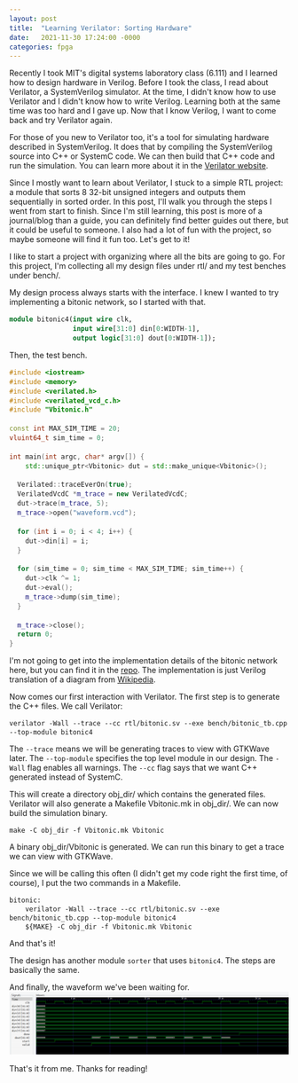 ```yaml
---
layout: post
title:  "Learning Verilator: Sorting Hardware"
date:   2021-11-30 17:24:00 -0000
categories: fpga
---
```


Recently I took MIT's digital systems laboratory class (6.111) and I learned
how to design hardware in Verilog. Before I took the class, I read about
Verilator, a SystemVerilog simulator. At the time, I didn't know how to use
Verilator and I didn't know how to write Verilog. Learning both at the same
time was too hard and I gave up. Now that I know Verilog, I want to come back
and try Verilator again.

For those of you new to Verilator too, it's a tool for simulating hardware
described in SystemVerilog. It does that by compiling the SystemVerilog source
into C++ or SystemC code. We can then build that C++ code and run the
simulation. You can learn more about it in the
[Verilator website](https://www.veripool.org/verilator/).

Since I mostly want to learn about Verilator, I stuck to a simple RTL project:
a module that sorts 8 32-bit unsigned integers and outputs them sequentially
in sorted order. In this post, I'll walk you through the steps I went from
start to finish. Since I'm still learning, this post is more of a journal/blog
than a guide, you can definitely find better guides out there, but it could be
useful to someone. I also had a lot of fun with the project, so maybe someone
will find it fun too. Let's get to it!

I like to start a project with organizing where all the bits are going to go.
For this project, I'm collecting all my design files under rtl/ and my test
benches under bench/.

My design process always starts with the interface. I knew I wanted to try
implementing a bitonic network, so I started with that.
```systemverilog
module bitonic4(input wire clk, 
                input wire[31:0] din[0:WIDTH-1],
                output logic[31:0] dout[0:WIDTH-1]);
```

Then, the test bench.
```cpp
#include <iostream>
#include <memory>
#include <verilated.h>
#include <verilated_vcd_c.h>
#include "Vbitonic.h"

const int MAX_SIM_TIME = 20;
vluint64_t sim_time = 0;

int main(int argc, char* argv[]) {
    std::unique_ptr<Vbitonic> dut = std::make_unique<Vbitonic>();

  Verilated::traceEverOn(true);
  VerilatedVcdC *m_trace = new VerilatedVcdC;
  dut->trace(m_trace, 5);
  m_trace->open("waveform.vcd");

  for (int i = 0; i < 4; i++) {
    dut->din[i] = i;
  }

  for (sim_time = 0; sim_time < MAX_SIM_TIME; sim_time++) {
    dut->clk ^= 1;
    dut->eval();
    m_trace->dump(sim_time);
  }

  m_trace->close();
  return 0;
}
```

I'm not going to get into the implementation details of the bitonic network
here, but you can find it in the [repo](https://github.com/gilbertmike/sorting-machine).
The implementation is just Verilog translation of a diagram from [Wikipedia](https://en.wikipedia.org/wiki/Bitonic_sorter).

Now comes our first interaction with Verilator. The first step is to generate
the C++ files. We call Verilator:
```
verilator -Wall --trace --cc rtl/bitonic.sv --exe bench/bitonic_tb.cpp --top-module bitonic4
```
The `--trace` means we will be generating traces to view with GTKWave later.
The `--top-module` specifies the top level module in our design. The `-Wall`
flag enables all warnings. The `--cc` flag says that we want C++ generated
instead of SystemC.

This will create a directory obj_dir/ which contains the generated files.
Verilator will also generate a Makefile Vbitonic.mk in obj_dir/. We can now
build the simulation binary.
```
make -C obj_dir -f Vbitonic.mk Vbitonic
```
A binary obj_dir/Vbitonic is generated. We can run this binary to get a trace
we can view with GTKWave.

Since we will be calling this often (I didn't get my code right the first time,
of course), I put the two commands in a Makefile.
```
bitonic:
    verilator -Wall --trace --cc rtl/bitonic.sv --exe bench/bitonic_tb.cpp --top-module bitonic4
    ${MAKE} -C obj_dir -f Vbitonic.mk Vbitonic
```

And that's it! 

The design has another module `sorter` that uses `bitonic4`. The steps are
basically the same.

And finally, the waveform we've been waiting for.
![Waveform of sorter](https://github.com/gilbertmike/sorting-machine/blob/main/sorter.png)

That's it from me. Thanks for reading!

